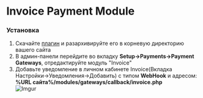 <h1>Invoice Payment Module</h1>

<h3>Установка</h3>

1. Скачайте [плагин]() и разархивируйте его в корневую директорию вашего сайта
2. В админ-панели перейдите во вкладку **Setup->Payments->Payment Gateways**, отредактируйте модуль "Invoice"
3. Добавьте уведомление в личном кабинете Invoice(Вкладка Настройки->Уведомления->Добавить)
      с типом **WebHook** и адресом: **%URL сайта%/modules/gateways/callback/invoice.php**<br>
      ![Imgur](https://imgur.com/lMmKhj1.png)